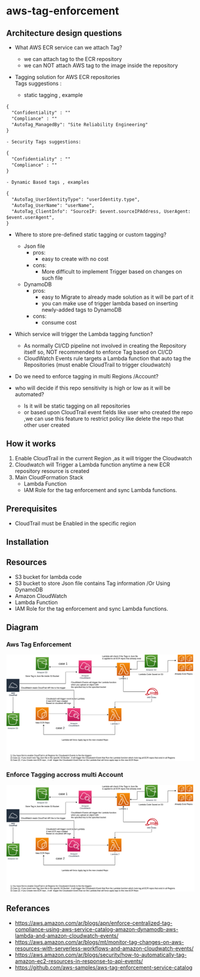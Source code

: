 # aws-tag-enforcement

## Architecture design questions

- What AWS ECR service can we attach Tag?
    - we can attach tag to the ECR repository
    - we can NOT attach AWS tag to the image inside the repository


- Tagging solution for AWS ECR repositories   
Tags suggestions :   
    - static tagging , example   
```
{
  "Confidentiality" : ""
  "Compliance" : ""
  "AutoTag_ManagedBy": "Site Reliability Engineering"
}
```
    - Security Tags suggestions:
```
{
  "Confidentiality" : ""
  "Compliance" : ""
}
```

    - Dynamic Based tags , examples
```
{
  "AutoTag_UserIdentityType": "userIdentity.type",
  "AutoTag_UserName": "userName",
  "AutoTag_ClientInfo": "SourceIP: $event.sourceIPAddress, UserAgent: $event.userAgent",
}
```

- Where to store pre-defined static tagging or custom tagging?
    - Json file
        - pros:
            - easy to create with no cost
        - cons:
            - More difficult to implement Trigger based on changes on such file
    - DynamoDB 
        - pros:
            - easy to Migrate to already made solution as it will be part of it
            - you can make use of trigger lambda based on inserting newly-added tags to DynamoDB
        - cons:
            - consume cost



- Which service will trigger the Lambda tagging function?
    - As normally CI/CD pipeline not involved in creating the Repository itself so, NOT recommended to enforce Tag based on CI/CD
    - CloudWatch Events rule targets a Lambda function that auto tag the Repositories (must enable CloudTrail to trigger cloudwatch)


- Do we need to enforce tagging in multi Regions /Account?


- who will decide if this repo sensitivity is high or low as it will be automated? 
    - Is it will be static tagging on all repositories
    - or based upon CloudTrail event fields like user who created the repo ,we can use this feature to restrict policy like delete the repo that other user created



## How it works
1. Enable CloudTrail in the current Region ,as it will trigger the Cloudwatch
2. Cloudwatch will Trigger a Lambda function anytime a new ECR repository resource is created
3. Main CloudFormation Stack 
    - Lambda Function
    - IAM Role for the tag enforcement and sync Lambda functions.


## Prerequisites

- CloudTrail must be Enabled in the specific region

## Installation

## Resources 

- S3 bucket for lambda code
- S3 bucket to store Json file contains Tag information /Or Using DynamoDB
- Amazon CloudWatch
- Lambda Function
- IAM Role for the tag enforcement and sync Lambda functions.

## Diagram
### Aws Tag Enforcement
![alt text](https://github.com/Eslamanwar/aws-tag-enforcement/blob/master/images/DiagramV1.png?raw=true)
   


### Enforce Tagging accross multi Account
![alt text](https://github.com/Eslamanwar/aws-tag-enforcement/blob/master/images/DiagramV1.png?raw=true)

## Referances

- https://aws.amazon.com/ar/blogs/apn/enforce-centralized-tag-compliance-using-aws-service-catalog-amazon-dynamodb-aws-lambda-and-amazon-cloudwatch-events/
- https://aws.amazon.com/ar/blogs/mt/monitor-tag-changes-on-aws-resources-with-serverless-workflows-and-amazon-cloudwatch-events/
- https://aws.amazon.com/ar/blogs/security/how-to-automatically-tag-amazon-ec2-resources-in-response-to-api-events/
- https://github.com/aws-samples/aws-tag-enforcement-service-catalog
























